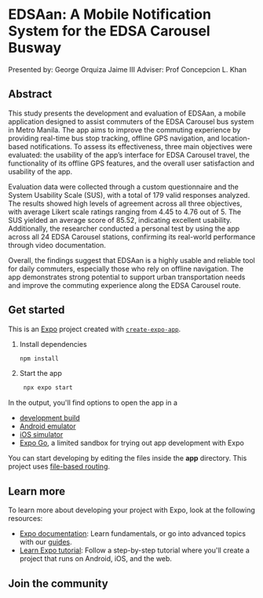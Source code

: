 # EDSAan: A Mobile Notification System for the EDSA Carousel Busway
Presented by: George Orquiza Jaime III
Adviser: Prof Concepcion L. Khan

## Abstract
This study presents the development and evaluation of EDSAan, a mobile application designed to assist commuters of the EDSA Carousel bus system in Metro Manila. The app aims to improve the commuting experience by providing real-time bus stop tracking, offline GPS navigation, and location-based notifications. To assess its effectiveness, three main objectives were evaluated: the usability of the app’s interface for EDSA Carousel travel, the functionality of its offline GPS features, and the overall user satisfaction and usability of the app.

Evaluation data were collected through a custom questionnaire and the System Usability Scale (SUS), with a total of 179 valid responses analyzed. The results showed high levels of agreement across all three objectives, with average Likert scale ratings ranging from 4.45 to 4.76 out of 5. The SUS yielded an average score of 85.52, indicating excellent usability. Additionally, the researcher conducted a personal test by using the app across all 24 EDSA Carousel stations, confirming its real-world performance through video documentation.

Overall, the findings suggest that EDSAan is a highly usable and reliable tool for daily commuters, especially those who rely on offline navigation. The app demonstrates strong potential to support urban transportation needs and improve the commuting experience along the EDSA Carousel route.

## Get started

This is an [Expo](https://expo.dev) project created with [`create-expo-app`](https://www.npmjs.com/package/create-expo-app).

1. Install dependencies

   ```bash
   npm install
   ```

2. Start the app

   ```bash
    npx expo start
   ```

In the output, you'll find options to open the app in a

- [development build](https://docs.expo.dev/develop/development-builds/introduction/)
- [Android emulator](https://docs.expo.dev/workflow/android-studio-emulator/)
- [iOS simulator](https://docs.expo.dev/workflow/ios-simulator/)
- [Expo Go](https://expo.dev/go), a limited sandbox for trying out app development with Expo

You can start developing by editing the files inside the **app** directory. This project uses [file-based routing](https://docs.expo.dev/router/introduction).

## Learn more

To learn more about developing your project with Expo, look at the following resources:

- [Expo documentation](https://docs.expo.dev/): Learn fundamentals, or go into advanced topics with our [guides](https://docs.expo.dev/guides).
- [Learn Expo tutorial](https://docs.expo.dev/tutorial/introduction/): Follow a step-by-step tutorial where you'll create a project that runs on Android, iOS, and the web.

## Join the community

